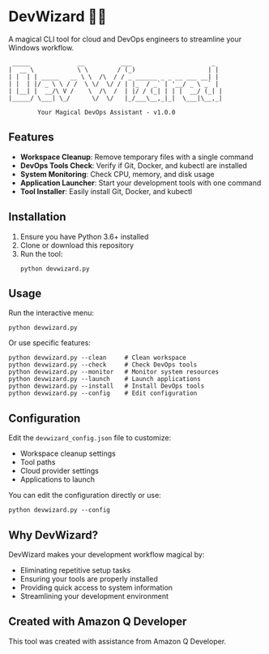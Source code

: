 # DevWizard 🧙‍♂️

A magical CLI tool for cloud and DevOps engineers to streamline your Windows workflow.

```
 _____             __          ___                      _ 
|  __ \            \ \        / (_)                    | |
| |  | | _____   __ \ \  /\  / / _ ______ _ _ __ ___ __| |
| |  | |/ _ \ \ / /  \ \/  \/ / | |_  / _` | '__/ _ \ _` |
| |__| |  __/\ V /    \  /\  /  | |/ / (_| | | |  __/ (_| |
|_____/ \___| \_/      \/  \/   |_/___\__,_|_|  \___|\__,_|
                                                          
        Your Magical DevOps Assistant - v1.0.0
```

## Features

- **Workspace Cleanup**: Remove temporary files with a single command
- **DevOps Tools Check**: Verify if Git, Docker, and kubectl are installed
- **System Monitoring**: Check CPU, memory, and disk usage
- **Application Launcher**: Start your development tools with one command
- **Tool Installer**: Easily install Git, Docker, and kubectl

## Installation

1. Ensure you have Python 3.6+ installed
2. Clone or download this repository
3. Run the tool:
   ```
   python devwizard.py
   ```

## Usage

Run the interactive menu:

```
python devwizard.py
```

Or use specific features:

```
python devwizard.py --clean     # Clean workspace
python devwizard.py --check     # Check DevOps tools
python devwizard.py --monitor   # Monitor system resources
python devwizard.py --launch    # Launch applications
python devwizard.py --install   # Install DevOps tools
python devwizard.py --config    # Edit configuration
```

## Configuration

Edit the `devwizard_config.json` file to customize:

- Workspace cleanup settings
- Tool paths
- Cloud provider settings
- Applications to launch

You can edit the configuration directly or use:

```
python devwizard.py --config
```

## Why DevWizard?

DevWizard makes your development workflow magical by:

- Eliminating repetitive setup tasks
- Ensuring your tools are properly installed
- Providing quick access to system information
- Streamlining your development environment

## Created with Amazon Q Developer

This tool was created with assistance from Amazon Q Developer.